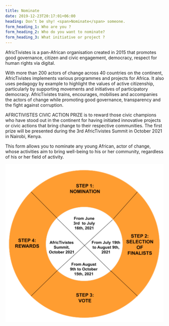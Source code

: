 ```yaml
---
title: Nominate
date: 2019-12-23T20:17:01+06:00
heading: Don’t be shy! <span>Nominate</span> someone.
form_heading_1: Who are you ?
form_heading_2: Who do you want to nominate?
form_heading_3: What initiative or project ?
---
```


AfricTivistes is a pan-African organisation created in 2015 that promotes good governance, citizen and civic engagement, democracy, respect for human rights via digital. 

With more than 200 actors of change across 40 countries on the continent, AfricTivistes implements various programmes and projects for Africa. It also uses pedagogy by example to highlight the values of active citizenship, particularly by supporting movements and initiatives of participatory democracy. AfricTivistes trains, encourages, mobilises and accompanies the actors of change while promoting good governance, transparency and the fight against corruption.

AFRICTIVISTES CIVIC ACTION PRIZE is to reward those civic champions who have stood out in the continent for having initiated innovative projects or civic actions that bring change to their respective communities. The first prize will be presented during the 3rd AfricTivistes Summit in October 2021 in Nairobi, Kenya.

This form allows you to nominate any young African, actor of change, whose activities aim to bring well-being to his or her community, regardless of his or her field of activity.


![AfricTivistes Prize selection process](/images/diagrammeEn.png)